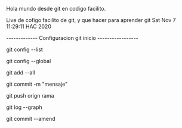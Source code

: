 Hola mundo desde git en codigo facilito.

Live de cofigo facilito de git, y que hacer para aprender git
Sat Nov  7 11:29:11 HAC 2020


------------- Configuracion git inicio -----------------

git config --list

git config --global

git add --all

git commit -m "mensaje"

git push orign <master> rama 

 git log --graph 

git commit --amend


